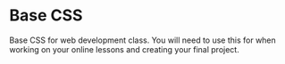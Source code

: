 # Base CSS
Base CSS for web development class. You will need to use this for when working on your online lessons and creating your final project.
